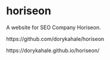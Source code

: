 # horiseon
<p>A website for SEO Company Horiseon.</p>
<p>https://github.com/dorykahale/horiseon</p>
<p>https://dorykahale.github.io/horiseon/</p>